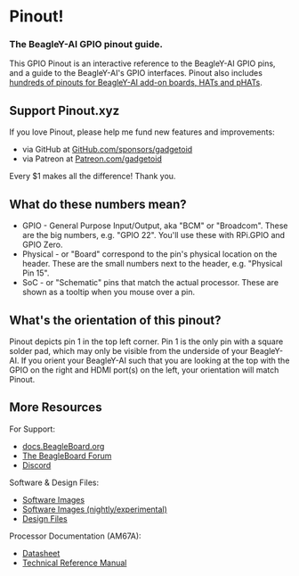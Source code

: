 # Pinout!

### The BeagleY-AI GPIO pinout guide.

This GPIO Pinout is an interactive reference to the BeagleY-AI GPIO pins, and a guide to the BeagleY-AI's GPIO interfaces. Pinout also includes [hundreds of pinouts for BeagleY-AI add-on boards, HATs and pHATs](/boards).

## Support Pinout.xyz

If you love Pinout, please help me fund new features and improvements:

* via GitHub at [GitHub.com/sponsors/gadgetoid](https://github.com/sponsors/gadgetoid)
* via Patreon at [Patreon.com/gadgetoid](https://www.patreon.com/gadgetoid)

Every $1 makes all the difference! Thank you.

## What do these numbers mean?

* GPIO - General Purpose Input/Output, aka "BCM" or "Broadcom". These are the big numbers, e.g. "GPIO 22". You'll use these with RPi.GPIO and GPIO Zero.
* Physical - or "Board" correspond to the pin's physical location on the header. These are the small numbers next to the header, e.g. "Physical Pin 15".
* SoC - or "Schematic" pins that match the actual processor. These are shown as a tooltip when you mouse over a pin. 

## What's the orientation of this pinout?

Pinout depicts pin 1 in the top left corner. Pin 1 is the only pin with a square solder pad, which may only be visible from the underside of your BeagleY-AI. If you orient your BeagleY-AI such that you are looking at the top with the GPIO on the right and HDMI port(s) on the left, your orientation will match Pinout.

## More Resources

For Support:

* [docs.BeagleBoard.org](https://docs.beagleboard.org/latest/boards/beagley/ai/index.html)
* [The BeagleBoard Forum](https://forum.beagleboard.org)
* [Discord](https://beagleboard.org/discord)

Software & Design Files:

* [Software Images](https://www.beagleboard.org/distros)
* [Software Images (nightly/experimental)](https://rcn-ee.net/rootfs/)
* [Design Files](https://openbeagle.org/beagley-ai/beagley-ai/)

Processor Documentation (AM67A):

* [Datasheet](https://www.ti.com/lit/gpn/am67a)
* [Technical Reference Manual](https://www.ti.com/lit/zip/sprujb3)
